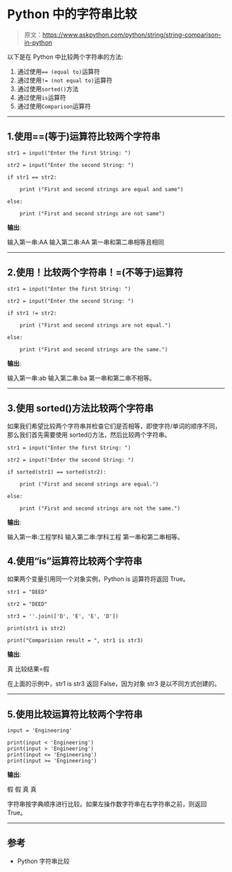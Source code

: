 # Python 中的字符串比较

> 原文：<https://www.askpython.com/python/string/string-comparison-in-python>

以下是在 Python 中比较两个字符串的方法:

1.  通过使用`== (equal to)`运算符
2.  通过使用`!= (not equal to)`运算符
3.  通过使用`sorted()`方法
4.  通过使用`is`运算符
5.  通过使用`Comparison`运算符

* * *

## 1.使用==(等于)运算符比较两个字符串

```
str1 = input("Enter the first String: ")

str2 = input("Enter the second String: ")

if str1 == str2:

    print ("First and second strings are equal and same")

else:

    print ("First and second strings are not same")

```

**输出**:

输入第一串:AA
输入第二串:AA
第一串和第二串相等且相同

* * *

## 2.使用！比较两个字符串！=(不等于)运算符

```
str1 = input("Enter the first String: ")

str2 = input("Enter the second String: ")

if str1 != str2:

    print ("First and second strings are not equal.")

else:

    print ("First and second strings are the same.")

```

**输出**:

输入第一串:ab
输入第二串:ba
第一串和第二串不相等。

* * *

## 3.使用 sorted()方法比较两个字符串

如果我们希望比较两个字符串并检查它们是否相等，即使字符/单词的顺序不同，那么我们首先需要使用 sorted()方法，然后比较两个字符串。

```
str1 = input("Enter the first String: ")

str2 = input("Enter the second String: ")

if sorted(str1) == sorted(str2):

    print ("First and second strings are equal.")

else:

    print ("First and second strings are not the same.")

```

**输出**:

输入第一串:工程学科
输入第二串:学科工程
第一串和第二串相等。

## 4.使用“is”运算符比较两个字符串

如果两个变量引用同一个对象实例，Python is 运算符将返回 True。

```
str1 = "DEED"

str2 = "DEED"

str3 = ''.join(['D', 'E', 'E', 'D'])

print(str1 is str2)

print("Comparision result = ", str1 is str3)

```

**输出**:

真
比较结果=假

在上面的示例中，str1 is str3 返回 False，因为对象 str3 是以不同方式创建的。

* * *

## 5.使用比较运算符比较两个字符串

```
input = 'Engineering'

print(input < 'Engineering')
print(input > 'Engineering')
print(input <= 'Engineering')
print(input >= 'Engineering')

```

**输出**:

假
假
真
真

字符串按字典顺序进行比较。如果左操作数字符串在右字符串之前，则返回 True。

* * *

## 参考

*   Python 字符串比较